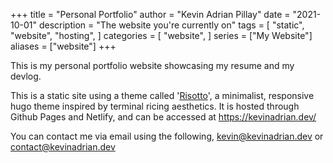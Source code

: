 +++
title = "Personal Portfolio"
author = "Kevin Adrian Pillay"
date = "2021-10-01"
description = "The website you're currently on"
tags = [
    "static",
    "website",
    "hosting",
]
categories = [
    "website",
]
series = ["My Website"]
aliases = ["website"]
+++

This is my personal portfolio website showcasing my resume and my devlog.

This is a static site using a theme called '[Risotto](https://github.com/joeroe/risotto)', a minimalist, responsive hugo theme inspired by terminal ricing aesthetics. It is hosted through Github Pages and Netlify, and can be accessed at https://kevinadrian.dev/

You can contact me via email using the following, kevin@kevinadrian.dev or contact@kevinadrian.dev